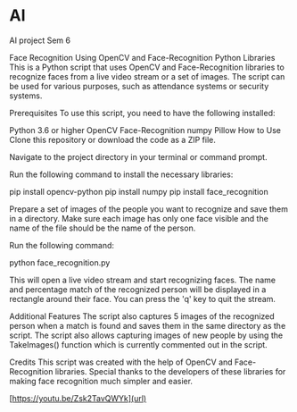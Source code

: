 # AI
AI project Sem 6

Face Recognition Using OpenCV and Face-Recognition Python Libraries
This is a Python script that uses OpenCV and Face-Recognition libraries to recognize faces from a live video stream or a set of images. The script can be used for various purposes, such as attendance systems or security systems.

Prerequisites
To use this script, you need to have the following installed:

Python 3.6 or higher
OpenCV
Face-Recognition
numpy
Pillow
How to Use
Clone this repository or download the code as a ZIP file.

Navigate to the project directory in your terminal or command prompt.

Run the following command to install the necessary libraries:

pip install opencv-python
pip install numpy
pip install face_recognition

Prepare a set of images of the people you want to recognize and save them in a directory. Make sure each image has only one face visible and the name of the file should be the name of the person.

Run the following command:

python face_recognition.py

This will open a live video stream and start recognizing faces. The name and percentage match of the recognized person will be displayed in a rectangle around their face. You can press the 'q' key to quit the stream.

Additional Features
The script also captures 5 images of the recognized person when a match is found and saves them in the same directory as the script.
The script also allows capturing images of new people by using the TakeImages() function which is currently commented out in the script.

Credits
This script was created with the help of OpenCV and Face-Recognition libraries. Special thanks to the developers of these libraries for making face recognition much simpler and easier.


[https://youtu.be/Zsk2TavQWYk](url)
